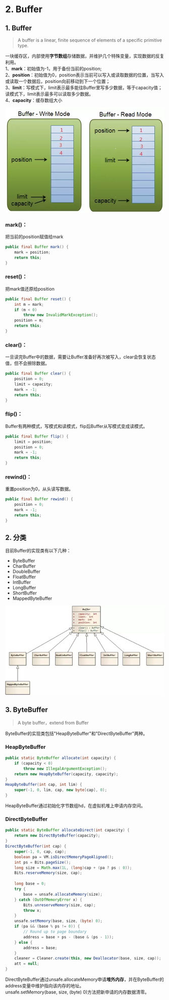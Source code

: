 # 2. Buffer

## 1. Buffer

> A buffer is a linear, finite sequence of elements of a specific primitive type.

一块缓存区，内部使用**字节数组**存储数据，并维护几个特殊变量，实现数据的反复利用。  
 1、**mark**：初始值为-1，用于备份当前的position;  
 2、**position**：初始值为0，position表示当前可以写入或读取数据的位置，当写入或读取一个数据后，position向前移动到下一个位置；  
 3、**limit**：写模式下，limit表示最多能往Buffer里写多少数据，等于capacity值；读模式下，limit表示最多可以读取多少数据。  
 4、**capacity**：缓存数组大小

![](../../../.gitbook/assets/image%20%28184%29.png)

### **mark\(\)**：

把当前的position赋值给mark

```java
public final Buffer mark() {
    mark = position;
    return this;
}
```

### **reset\(\)**：

把mark值还原给position

```java
public final Buffer reset() {
    int m = mark;
    if (m < 0)
        throw new InvalidMarkException();
    position = m;
    return this;
}
```

### **clear\(\)**：

一旦读完Buffer中的数据，需要让Buffer准备好再次被写入，clear会恢复状态值，但不会擦除数据。

```java
public final Buffer clear() {
    position = 0;
    limit = capacity;
    mark = -1;
    return this;
}
```

### **flip\(\)**：

Buffer有两种模式，写模式和读模式，flip后Buffer从写模式变成读模式。

```java
public final Buffer flip() {
    limit = position;
    position = 0;
    mark = -1;
    return this;
}
```

### **rewind\(\)**：

重置position为0，从头读写数据。

```java
public final Buffer rewind() {
    position = 0;
    mark = -1;
    return this;
}
```

## 2. 分类

目前Buffer的实现类有以下几种：

* ByteBuffer
* CharBuffer
* DoubleBuffer
* FloatBuffer
* IntBuffer
* LongBuffer
* ShortBuffer
* MappedByteBuffer

![](../../../.gitbook/assets/image%20%28107%29.png)

## 3. ByteBuffer

> A byte buffer，extend from Buffer

ByteBuffer的实现类包括"HeapByteBuffer"和"DirectByteBuffer"两种。

### **HeapByteBuffer**

```java
public static ByteBuffer allocate(int capacity) {
    if (capacity < 0)
        throw new IllegalArgumentException();
    return new HeapByteBuffer(capacity, capacity);
}
HeapByteBuffer(int cap, int lim) {  
    super(-1, 0, lim, cap, new byte[cap], 0);
}
```

HeapByteBuffer通过初始化字节数组hd，在虚拟机堆上申请内存空间。

### **DirectByteBuffer**

```java
public static ByteBuffer allocateDirect(int capacity) {
    return new DirectByteBuffer(capacity);
}
DirectByteBuffer(int cap) {
    super(-1, 0, cap, cap);
    boolean pa = VM.isDirectMemoryPageAligned();
    int ps = Bits.pageSize();
    long size = Math.max(1L, (long)cap + (pa ? ps : 0));
    Bits.reserveMemory(size, cap);

    long base = 0;
    try {
        base = unsafe.allocateMemory(size);
    } catch (OutOfMemoryError x) {
        Bits.unreserveMemory(size, cap);
        throw x;
    }
    unsafe.setMemory(base, size, (byte) 0);
    if (pa && (base % ps != 0)) {
        // Round up to page boundary
        address = base + ps - (base & (ps - 1));
    } else {
        address = base;
    }
    cleaner = Cleaner.create(this, new Deallocator(base, size, cap));
    att = null;
}
```

DirectByteBuffer通过unsafe.allocateMemory申请**堆外内存**，并在ByteBuffer的address变量中维护指向该内存的地址。  
 unsafe.setMemory\(base, size, \(byte\) 0\)方法把新申请的内存数据清零。  
  


